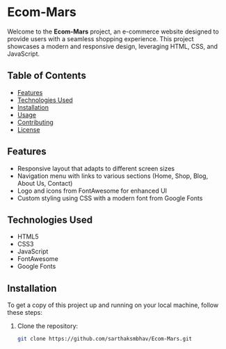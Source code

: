 # Ecom-Mars

Welcome to the **Ecom-Mars** project, an e-commerce website designed to provide users with a seamless shopping experience. This project showcases a modern and responsive design, leveraging HTML, CSS, and JavaScript.

## Table of Contents

- [Features](#features)
- [Technologies Used](#technologies-used)
- [Installation](#installation)
- [Usage](#usage)
- [Contributing](#contributing)
- [License](#license)

## Features

- Responsive layout that adapts to different screen sizes
- Navigation menu with links to various sections (Home, Shop, Blog, About Us, Contact)
- Logo and icons from FontAwesome for enhanced UI
- Custom styling using CSS with a modern font from Google Fonts

## Technologies Used

- HTML5
- CSS3
- JavaScript
- FontAwesome
- Google Fonts

## Installation

To get a copy of this project up and running on your local machine, follow these steps:

1. Clone the repository:
   ```bash
   git clone https://github.com/sarthaksmbhav/Ecom-Mars.git
